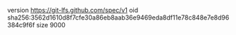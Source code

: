 version https://git-lfs.github.com/spec/v1
oid sha256:3562d1610d8f7cfe30a86eb8aab36e9469eda8df11e78c848e7e8d96384c9f6f
size 9000
